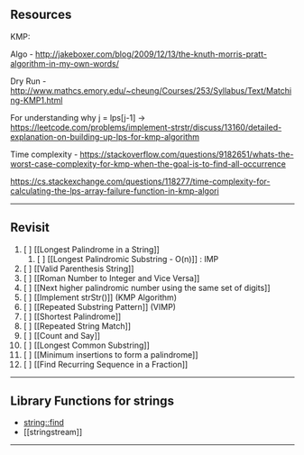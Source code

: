 ## Resources

KMP:
 
Algo - http://jakeboxer.com/blog/2009/12/13/the-knuth-morris-pratt-algorithm-in-my-own-words/

Dry Run - http://www.mathcs.emory.edu/~cheung/Courses/253/Syllabus/Text/Matching-KMP1.html

For understanding why j = lps[j-1] -> https://leetcode.com/problems/implement-strstr/discuss/13160/detailed-explanation-on-building-up-lps-for-kmp-algorithm

Time complexity - https://stackoverflow.com/questions/9182651/whats-the-worst-case-complexity-for-kmp-when-the-goal-is-to-find-all-occurrence

https://cs.stackexchange.com/questions/118277/time-complexity-for-calculating-the-lps-array-failure-function-in-kmp-algori


---

## Revisit

1. [ ] [[Longest Palindrome in a String]]
	1. [ ] [[Longest Palindromic Substring - O(n)]] : IMP
2. [ ] [[Valid Parenthesis String]]
3. [ ] [[Roman Number to Integer and Vice Versa]]
4. [ ] [[Next higher palindromic number using the same set of digits]]
5. [ ] [[Implement strStr()]] (KMP Algorithm)
6. [ ] [[Repeated Substring Pattern]] (VIMP)
7. [ ] [[Shortest Palindrome]]
8. [ ] [[Repeated String Match]]
9. [ ] [[Count and Say]]
10. [ ] [[Longest Common Substring]]
11. [ ] [[Minimum insertions to form a palindrome]]
12. [ ] [[Find Recurring Sequence in a Fraction]]


---
## Library Functions for strings

- [string::find](http://www.cplusplus.com/reference/string/string/find/)
- [[stringstream]]

---


